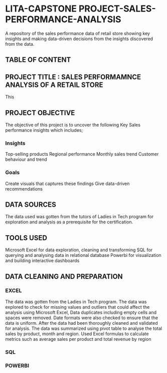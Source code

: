 # LITA-CAPSTONE PROJECT-SALES-PERFORMANCE-ANALYSIS
A repository of the sales performance data of retail store showing key insights and making data-driven decisions from the insights discovered from the data.

## TABLE OF CONTENT

## PROJECT TITLE : SALES PERFORMAMNCE ANALYSIS OF A RETAIL STORE
This 

## PROJECT OBJECTIVE
The objective of this project is to uncover the following Key Sales performance insights which includes;
### Insights
Top-selling products
Regional performance
Monthly sales trend
Customer behaviour and trend

### Goals
Create visuals that captures these findings
Give data-driven recommendations 

## DATA SOURCES
The data used was gotten from the tutors of Ladies in Tech program for exploration and analysis as a prerequisite for the certification.

## TOOLS USED
 Microsoft Excel for data exploration, cleaning and transforming
 SQL for querying and analysing data in relational database
 Powerbi for visualization and building interactive dashboards

 ## DATA CLEANING AND PREPARATION

 ### EXCEL
 The data was gotten from the Ladies in Tech program. The data was explored to check for missing values and outliers that could affect the analysis using Microsoft Excel, Data duplicates including empty cells and spaces were removed. Date formats were also checked to ensure that the data is uniform.
 After the data had been thoroughly cleaned and validated for analysis. The data was summarized using pivot table to analyse the total sales by product, month and region.
 Used Excel formulas to calculate metrics such as average sales per product and total revenue by region
 
 ### SQL
 
 ### POWERBI



